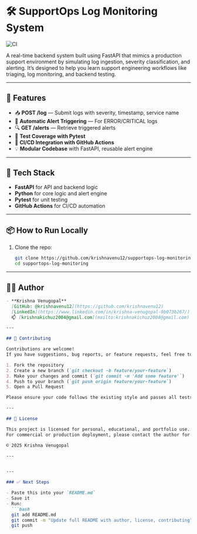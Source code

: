 # 🛠️ SupportOps Log Monitoring System

![CI](https://github.com/krishnavenu12/supportops-log-monitoring/actions/workflows/test.yml/badge.svg)

A real-time backend system built using FastAPI that mimics a production support environment by simulating log ingestion, severity classification, and alerting. It’s designed to help you learn support engineering workflows like triaging, log monitoring, and backend testing.

---

## 🚀 Features

- 📥 **POST /log** — Submit logs with severity, timestamp, service name
- 🚨 **Automatic Alert Triggering** — For ERROR/CRITICAL logs
- 🔍 **GET /alerts** — Retrieve triggered alerts
- 🧪 **Test Coverage with Pytest**
- 🔄 **CI/CD Integration with GitHub Actions**
- 💡 **Modular Codebase** with FastAPI, reusable alert engine

---

## 🧰 Tech Stack

- **FastAPI** for API and backend logic
- **Python** for core logic and alert engine
- **Pytest** for unit testing
- **GitHub Actions** for CI/CD automation

---

## 📦 How to Run Locally

1. Clone the repo:
   ```bash
   git clone https://github.com/krishnavenu12/supportops-log-monitoring.git
   cd supportops-log-monitoring

---

## 👨‍💻 Author

```md
- **Krishna Venugopal**  
  [GitHub: @krishnavenu12](https://github.com/krishnavenu12)  
  [LinkedIn](https://www.linkedin.com/in/krishna-venugopal-9b073b267/)  
  📫 [krishnakichuz2004@gmail.com](mailto:krishnakichuz2004@gmail.com)

---

## 🤝 Contributing

Contributions are welcome!  
If you have suggestions, bug reports, or feature requests, feel free to:

1. Fork the repository
2. Create a new branch (`git checkout -b feature/your-feature`)
3. Make your changes and commit (`git commit -m 'Add some feature'`)
4. Push to your branch (`git push origin feature/your-feature`)
5. Open a Pull Request

Please ensure your code follows the existing style and passes all tests.

---

## 📄 License

This project is licensed for personal, educational, and portfolio use.  
For commercial or production deployment, please contact the author for permission.

© 2025 Krishna Venugopal

---


---

### ✅ Next Steps

- Paste this into your `README.md`
- Save it
- Run:
  ```bash
  git add README.md
  git commit -m "Update full README with author, license, contributing"
  git push

